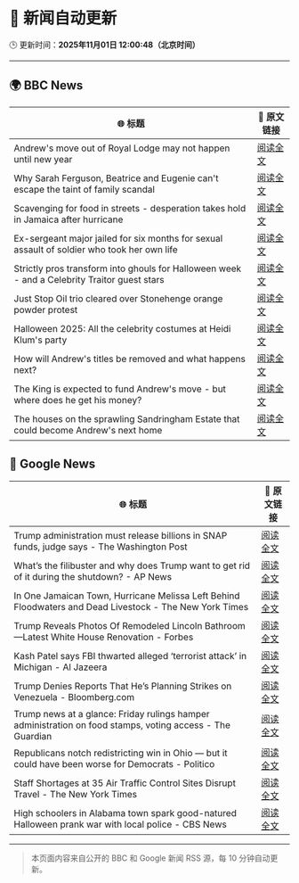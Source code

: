 # 🧠 新闻自动更新

🕒 更新时间：**2025年11月01日 12:00:48（北京时间）**

---

## 🌍 BBC News

| 🌐 标题 | 🔗 原文链接 |
|--------|-------------|
| Andrew's move out of Royal Lodge may not happen until new year | [阅读全文](https://www.bbc.com/news/articles/c2emmdnw82yo?at_medium=RSS&at_campaign=rss) |
| Why Sarah Ferguson, Beatrice and Eugenie can't escape the taint of family scandal | [阅读全文](https://www.bbc.com/news/articles/cy8vrzpgxnro?at_medium=RSS&at_campaign=rss) |
| Scavenging for food in streets - desperation takes hold in Jamaica after hurricane | [阅读全文](https://www.bbc.com/news/articles/c0jdd186l0go?at_medium=RSS&at_campaign=rss) |
| Ex-sergeant major jailed for six months for sexual assault of soldier who took her own life | [阅读全文](https://www.bbc.com/news/articles/cvgd1zk5nrgo?at_medium=RSS&at_campaign=rss) |
| Strictly pros transform into ghouls for Halloween week - and a Celebrity Traitor guest stars | [阅读全文](https://www.bbc.com/news/articles/c2lp72n0p0vo?at_medium=RSS&at_campaign=rss) |
| Just Stop Oil trio cleared over Stonehenge orange powder protest | [阅读全文](https://www.bbc.com/news/articles/cjekdqj7529o?at_medium=RSS&at_campaign=rss) |
| Halloween 2025: All the celebrity costumes at Heidi Klum's party | [阅读全文](https://www.bbc.com/news/articles/c4gpwn5v072o?at_medium=RSS&at_campaign=rss) |
| How will Andrew's titles be removed and what happens next? | [阅读全文](https://www.bbc.com/news/articles/c5ylk9r336zo?at_medium=RSS&at_campaign=rss) |
| The King is expected to fund Andrew's move - but where does he get his money? | [阅读全文](https://www.bbc.com/news/articles/cwy5lzq94gqo?at_medium=RSS&at_campaign=rss) |
| The houses on the sprawling Sandringham Estate that could become Andrew's next home | [阅读全文](https://www.bbc.com/news/articles/c201zvrpvw9o?at_medium=RSS&at_campaign=rss) |

## 📰 Google News

| 🌐 标题 | 🔗 原文链接 |
|--------|-------------|
| Trump administration must release billions in SNAP funds, judge says - The Washington Post | [阅读全文](https://news.google.com/rss/articles/CBMikAFBVV95cUxOeUdGNW11ekVsZEhibHpfLU5NVEpvSUdqTjBYallVRUJTOVo4SVdQdGhfQVpSbmdoeTdQWG50YlZFU2stN0R0ZUY2N3NMMjN2LVd1OXNmdUI1UU5XcXY3QnV3UzZWRlFoaFRGSUdJN0dTSzY1YWRiZVRDcHdfQkZTbzJlQU13X1c3d2Z6b3hDY2s?oc=5) |
| What’s the filibuster and why does Trump want to get rid of it during the shutdown? - AP News | [阅读全文](https://news.google.com/rss/articles/CBMimgFBVV95cUxPOUhRQy1tUkJ5ZERsb1lPQ0hIZGJmQVVGNENnZGUxNUNWNHl2OG1sNXdDT2d3bm9FMUphcC1xVEptS0x1b0RnOW5RZVJGNXFzRWxqc3p6elRlWXI5S0dpWE8wRDFpSlJQTHcxNnNVTWxLelRoX3lCZUtid3U3VjFLZXNldDY1emxlSUJjMm5PWmc4YnJfek1TTnJn?oc=5) |
| In One Jamaican Town, Hurricane Melissa Left Behind Floodwaters and Dead Livestock - The New York Times | [阅读全文](https://news.google.com/rss/articles/CBMikwFBVV95cUxQaUs0bmNXeFFZTGJtRTAzaEZpdm1TM0NFSTNmNVBaVF95RTJiUlQxUTJTNFpOam9RMXhoU28tVUNUQ1BfRUwxQXpwUGJYZUJITHFMSWN3clBsNEczVmJpTTRaVW1uYl9MZXFob3hIOERlTkdVX3NSS19DMGwwY0RvRmFyR2xmZXJZdGpoOVhBb3NvMzA?oc=5) |
| Trump Reveals Photos Of Remodeled Lincoln Bathroom—Latest White House Renovation - Forbes | [阅读全文](https://news.google.com/rss/articles/CBMizgFBVV95cUxNaE9nQWpmaEluOE81WUNkck1nVzlTVXlKNUs2TlE1SV9iMEpneDY2RTNFMHljLU5YWDA3OXQ0ZkFkZEJxOV84c3NHTVhSWVJwYTQwQjZUTFVyLU9rc2dfOGNHUjhhUnBJcF9DcWhIelJ3Z0ZJT1BBMGZINEF5OEVBSWpBNUNTUzJzNElScEhyelFtc1RxbkpsN281Z1lsY0hUVWtTRVVmTFVZZV9EMllYYVFGWElaQzFUWWZ6dkVxOG4yZUlMTk4zaXU0QWpzQQ?oc=5) |
| Kash Patel says FBI thwarted alleged ‘terrorist attack’ in Michigan - Al Jazeera | [阅读全文](https://news.google.com/rss/articles/CBMiqwFBVV95cUxOYmVTSTE0VzcxeG1wSU5TbDNLa21Rb25IcDgzUVZJVkpXTUZWQnUzZ3IyRVBqeWRmZmpFRkoyeXdDRUlBcTZyTTRIMTRtT2VDSlhJeDFhTEpCNTNNMTJOd2NzdDNqa1V3Mm4zdXBLVFozMlpXSWRaNEhhN0ZaN3pmRmZKUTNRcnJCTWZlQnRVOUllWEZYaEs3TXVTV19CUnlLVWxCMDd6QVBKVjDSAbABQVVfeXFMUHpJV3NoTTJQVm5jdmhBNXpyYndUay1UMXFTSE5LTS1QUjZQZmZBN3ppMHAwMkNLVmwzMmE2M2Izak1CeG00Y01fRDhJNm95dzdoTDkyV05LZnFkNnIxTEdKQzBlTW1rSXNzTElUcEhjQ2Z4YzQ2SXlWTm9VN2FGZTUydThNU1h0SkR2ckMwdEdzcGZ2Q25GU0hKWkNWS1BPdU1FX2JjZ0lwYjgydzZtX3g?oc=5) |
| Trump Denies Reports That He’s Planning Strikes on Venezuela - Bloomberg.com | [阅读全文](https://news.google.com/rss/articles/CBMirAFBVV95cUxORlhTWW9FekpaLVJvZXNQUFFwb2lSekFWSWdWc19HYndiTjJ1MG5aZURrdktaM1NGNG16SG9IRGlpenExcG1tNWtKaDA5VmItUEVzSjJiLVdGekd5VExJdmI4UDFzVGMtdzBRaUMxMEdCTy1mZEpPMjVLSDJrRXBua1kzVVdJNVFpYWZabkxPU1pxNkxyOWpvNzNzakxYeGVFWTNfdWE2clFuZGti?oc=5) |
| Trump news at a glance: Friday rulings hamper administration on food stamps, voting access - The Guardian | [阅读全文](https://news.google.com/rss/articles/CBMikAFBVV95cUxNUzFmQ05OT1FGWmpDMWdMNjBpTFgwa2J3RTlqbXpTZTJnWnBqVmVVamVyMVBCQmU2SmRPZ0tvZjJEUTVnd2s2Z0YxR1VYaURsM2RXeW9hSU1iRDA3WTZNcGROc1I4LVVEdHI3Sk13czVhUFl4TzFZZGtrMmw3aGVZX1l1TTJ6TXBEdm1LZFA5WmI?oc=5) |
| Republicans notch redistricting win in Ohio — but it could have been worse for Democrats - Politico | [阅读全文](https://news.google.com/rss/articles/CBMikgFBVV95cUxQN1lxZE5sSDloZmpwQzRsakh4OFhaNXBmeHNBQWxRYkNOd2ozY3hzeWJCenZfUlh3QmNOY3dLN001RUN1VGhxdjlaTk5aQTZGa3ZDaU1qajlUVTlyd0IxTENJRWl0Q2NQN0FSMHZZSl90QU1VeUt2OG1VTlBSeTBTakpCbVVXakg5bXU3cjdnNk9GUQ?oc=5) |
| Staff Shortages at 35 Air Traffic Control Sites Disrupt Travel - The New York Times | [阅读全文](https://news.google.com/rss/articles/CBMickFVX3lxTE9zWHJLVEpyWDFEd3FqcDI1UXI0LUhMQURuN1ZJOGtpNkVwbkJFRkVOZklSTEgtdE9acnd5OC02c0JQTDFCbURnWFdXMUVaN1VJendYRXU1TDhSMDFybGJiYUNzQ2twZVY0YkN2N2ZEX0Vudw?oc=5) |
| High schoolers in Alabama town spark good-natured Halloween prank war with local police - CBS News | [阅读全文](https://news.google.com/rss/articles/CBMijwFBVV95cUxNYzROcGtfdlhGX0RlVDJ3a19oWEY0WExSUUxaMVBTX1lHZU4zUGo1WTV1NV9fUGlQTXJPcTZVTFU1LUI5TUx4ckYxUXM4VGUwQ1RpNHBDWGFCQWQtZnV2WTllSER2OVREc0d6eFk4NHZfS0tSbnVJa056MllENXBublVRWnlIWnlzc1VZNmJ0WdIBlAFBVV95cUxPbVVnaGFCcC1rMUV4T0FMcTA4WElyVjZ6eUs5RU5SZ1dyakQyc0NJLW1LaVdXTm1yQllHVGJKMXVmQXpybVNxZE1KTVJHZTFZcmg5eEdHLUJKWUlUazFzd3dPb1Q1RzVKdnBVZ19Zbmxvd0JEaXR3dnYwMm92V0hQZWwxOVMtUjB6OHd4ci1mUEJpYS02?oc=5) |

---
> 本页面内容来自公开的 BBC 和 Google 新闻 RSS 源，每 10 分钟自动更新。
